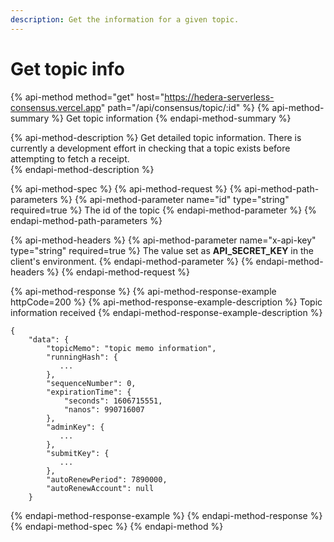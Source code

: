 ```yaml
---
description: Get the information for a given topic.
---
```


# Get topic info

{% api-method method="get" host="https://hedera-serverless-consensus.vercel.app" path="/api/consensus/topic/:id" %}
{% api-method-summary %}
Get topic information
{% endapi-method-summary %}

{% api-method-description %}
Get detailed topic information.  There is currently a development effort in checking that a topic exists before attempting to fetch a receipt.  
{% endapi-method-description %}

{% api-method-spec %}
{% api-method-request %}
{% api-method-path-parameters %}
{% api-method-parameter name="id" type="string" required=true %}
The id of the topic
{% endapi-method-parameter %}
{% endapi-method-path-parameters %}

{% api-method-headers %}
{% api-method-parameter name="x-api-key" type="string" required=true %}
The value set as **API\_SECRET\_KEY** in the client's environment.
{% endapi-method-parameter %}
{% endapi-method-headers %}
{% endapi-method-request %}

{% api-method-response %}
{% api-method-response-example httpCode=200 %}
{% api-method-response-example-description %}
Topic information received
{% endapi-method-response-example-description %}

```
{
    "data": {
        "topicMemo": "topic memo information",
        "runningHash": {
           ...
        },
        "sequenceNumber": 0,
        "expirationTime": {
            "seconds": 1606715551,
            "nanos": 990716007
        },
        "adminKey": {
           ...
        },
        "submitKey": {
           ...
        },
        "autoRenewPeriod": 7890000,
        "autoRenewAccount": null
    }

```
{% endapi-method-response-example %}
{% endapi-method-response %}
{% endapi-method-spec %}
{% endapi-method %}

